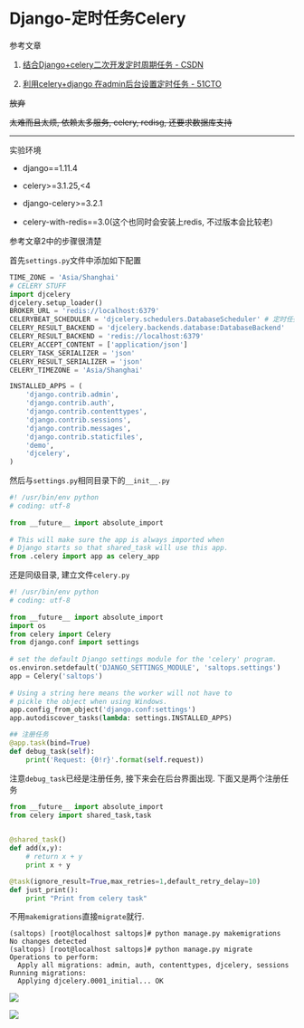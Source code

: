 # Django-定时任务Celery

参考文章

1. [结合Django+celery二次开发定时周期任务 - CSDN](http://www.cnblogs.com/huangxiaoxue/p/7266253.html)

2. [利用celery+django 在admin后台设置定时任务 - 51CTO](http://shineforever.blog.51cto.com/1429204/1737323)

~~放弃~~

~~太难而且太烦, 依赖太多服务, celery, redisg, 还要求数据库支持~~

---------------------------------------------------------------------------------------

实验环境

- django==1.11.4

- celery>=3.1.25,<4

- django-celery>=3.2.1

- celery-with-redis==3.0(这个也同时会安装上redis, 不过版本会比较老)

参考文章2中的步骤很清楚

首先`settings.py`文件中添加如下配置

```py
TIME_ZONE = 'Asia/Shanghai'
# CELERY STUFF
import djcelery
djcelery.setup_loader()
BROKER_URL = 'redis://localhost:6379'
CELERYBEAT_SCHEDULER = 'djcelery.schedulers.DatabaseScheduler' # 定时任务
CELERY_RESULT_BACKEND = 'djcelery.backends.database:DatabaseBackend'
CELERY_RESULT_BACKEND = 'redis://localhost:6379'
CELERY_ACCEPT_CONTENT = ['application/json']
CELERY_TASK_SERIALIZER = 'json'
CELERY_RESULT_SERIALIZER = 'json'
CELERY_TIMEZONE = 'Asia/Shanghai'

INSTALLED_APPS = (
    'django.contrib.admin',
    'django.contrib.auth',
    'django.contrib.contenttypes',
    'django.contrib.sessions',
    'django.contrib.messages',
    'django.contrib.staticfiles',
    'demo',
    'djcelery',
)
```

然后与`settings.py`相同目录下的`__init__.py`

```py
#! /usr/bin/env python
# coding: utf-8
 
from __future__ import absolute_import
 
# This will make sure the app is always imported when
# Django starts so that shared_task will use this app.
from .celery import app as celery_app
```

还是同级目录, 建立文件`celery.py`

```py
#! /usr/bin/env python
# coding: utf-8
 
from __future__ import absolute_import
import os
from celery import Celery
from django.conf import settings
 
# set the default Django settings module for the 'celery' program.
os.environ.setdefault('DJANGO_SETTINGS_MODULE', 'saltops.settings')
app = Celery('saltops')
 
# Using a string here means the worker will not have to
# pickle the object when using Windows.
app.config_from_object('django.conf:settings')
app.autodiscover_tasks(lambda: settings.INSTALLED_APPS)

## 注册任务 
@app.task(bind=True)
def debug_task(self):
    print('Request: {0!r}'.format(self.request))
```

注意`debug_task`已经是注册任务, 接下来会在后台界面出现. 下面又是两个注册任务

```py
from __future__ import absolute_import
from celery import shared_task,task
 

@shared_task()
def add(x,y):
    # return x + y
    print x + y

@task(ignore_result=True,max_retries=1,default_retry_delay=10)
def just_print():
    print "Print from celery task"
```


不用`makemigrations`直接`migrate`就行.

```
(saltops) [root@localhost saltops]# python manage.py makemigrations
No changes detected
(saltops) [root@localhost saltops]# python manage.py migrate
Operations to perform:
  Apply all migrations: admin, auth, contenttypes, djcelery, sessions
Running migrations:
  Applying djcelery.0001_initial... OK
```

![](https://gitimg.generals.space/af56402d6fb42485fadb83590562c168.png)

![](https://gitimg.generals.space/cf25e80cdc912975b49a4ba9b015a7d8.png)

